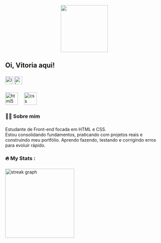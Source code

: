 <div align="center">
  <img height="150" src="https://media.giphy.com/media/v1.Y2lkPTc5MGI3NjExemhteXd1bm5nMXYwdTFwZ3A5am1wb2o4dGV0Nmt4bjEyZmxhN2xzNiZlcD12MV9naWZzX3NlYXJjaCZjdD1n/xTiTnxpQ3ghPiB2Hp6/giphy.gif"  />
</div>

###

<h2 align="left">Oi, Vitoria aqui!</h2>

###

<div align="left">
  <img src="https://img.shields.io/static/v1?message=Instagram&logo=instagram&label=&color=E4405F&logoColor=white&labelColor=&style=flat" height="25" alt="instagram logo"  />
  <img src="https://img.shields.io/static/v1?message=Behance&logo=behance&label=&color=1769ff&logoColor=white&labelColor=&style=flat" height="25" alt="behance logo"  />
</div>

###

<div align="left">
  <img src="https://cdn.jsdelivr.net/gh/devicons/devicon/icons/html5/html5-original.svg" height="40" alt="html5 logo"  />
  <img width="12" />
  <img src="https://cdn.jsdelivr.net/gh/devicons/devicon/icons/css3/css3-original.svg" height="40" alt="css logo"  />
</div>

###

<h3 align="left">👩‍💻  Sobre mim</h3>

###

<p align="left">Estudante de Front-end focada em HTML e CSS. <br>Estou consolidando fundamentos, praticando com projetos reais e construindo meu portfólio. Aprendo fazendo, testando e corrigindo erros para evoluir rápido.</p>

###

<h3 align="left">🔥   My Stats :</h3>

###

<div align="left">
  <img src="https://streak-stats.demolab.com?user=vitoriafcodes&locale=pt-br&mode=daily&theme=tokyonight&hide_border=false&border_radius=5&date_format=j%20M%5B%20Y%5D&order=3" height="220" alt="streak graph"  />
</div>

###
